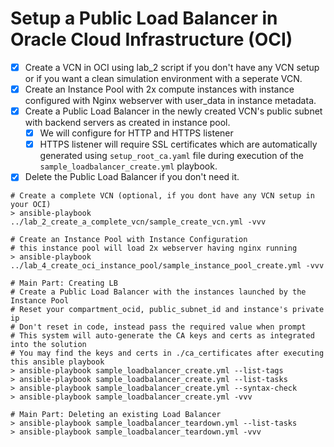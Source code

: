 # Setup a Public Load Balancer in Oracle Cloud Infrastructure (OCI)
- [x] Create a VCN in OCI using lab_2 script if you don't have any VCN setup or if you want a clean simulation environment with a seperate VCN.
- [x] Create an Instance Pool with 2x compute instances with instance configured with Nginx webserver with user_data in instance metadata.
- [x] Create a Public Load Balancer in the newly created VCN's public subnet with backend servers as created in instance pool.
  - [x] We will configure for HTTP and HTTPS listener
  - [x] HTTPS listener will require SSL certificates which are automatically generated using `setup_root_ca.yaml` file during execution of the `sample_loadbalancer_create.yml` playbook.
- [x] Delete the Public Load Balancer if you don't need it.
```shell
# Create a complete VCN (optional, if you dont have any VCN setup in your OCI)
> ansible-playbook ../lab_2_create_a_complete_vcn/sample_create_vcn.yml -vvv 

# Create an Instance Pool with Instance Configuration    
# this instance pool will load 2x webserver having nginx running               
> ansible-playbook ../lab_4_create_oci_instance_pool/sample_instance_pool_create.yml -vvv

# Main Part: Creating LB
# Create a Public Load Balancer with the instances launched by the Instance Pool
# Reset your compartment_ocid, public_subnet_id and instance's private ip
# Don't reset in code, instead pass the required value when prompt 
# This system will auto-generate the CA keys and certs as integrated into the solution
# You may find the keys and certs in ./ca_certificates after executing this ansible playbook
> ansible-playbook sample_loadbalancer_create.yml --list-tags
> ansible-playbook sample_loadbalancer_create.yml --list-tasks
> ansible-playbook sample_loadbalancer_create.yml --syntax-check 
> ansible-playbook sample_loadbalancer_create.yml -vvv

# Main Part: Deleting an existing Load Balancer
> ansible-playbook sample_loadbalancer_teardown.yml --list-tasks
> ansible-playbook sample_loadbalancer_teardown.yml -vvv
```
